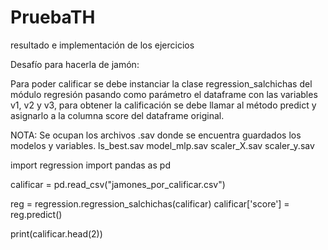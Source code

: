 # PruebaTH
resultado e implementación de los ejercicios

Desafío para hacerla de jamón:

Para poder calificar se debe instanciar la clase regression_salchichas del módulo regresión
pasando como parámetro el dataframe con las variables v1, v2 y v3, para obtener la calificación se debe llamar
al método predict y asignarlo a la columna score del dataframe original.

NOTA: Se ocupan los archivos .sav donde se encuentra guardados los modelos y variables.
ls_best.sav
model_mlp.sav
scaler_X.sav
scaler_y.sav

import regression
import pandas as pd

calificar = pd.read_csv("jamones_por_calificar.csv")

reg = regression.regression_salchichas(calificar)
calificar['score'] = reg.predict()

print(calificar.head(2))

